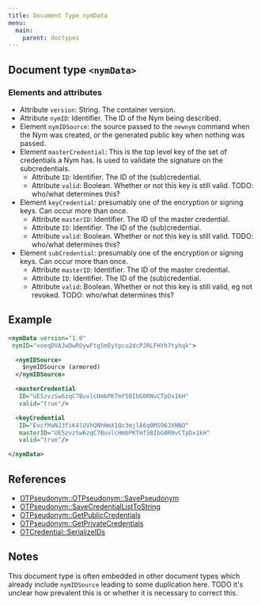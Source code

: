 ```yaml
---
title: Document Type nymData
menu:
  main:
    parent: doctypes
---
```


## Document type `<nymData>`

### Elements and attributes

* Attribute `version`: String. The container version.
* Attribute `nymID`: Identifier. The ID of the Nym being described.
* Element `nymIDSource`: the source passed to the `newnym` command when the Nym
  was created, or the generated public key when nothing was passed.
* Element `masterCredential`: This is the top level key of the set of
  credentials a Nym has. Is used to validate the signature on the subcredentials.
  * Attribute `ID`: Identifier. The ID of the (sub)credential.
  * Attribute `valid`: Boolean. Whether or not this key is still valid.
    TODO: who/what determines this?
* Element `keyCredential`: presumably one of the encryption or signing keys.
  Can occur more than once.
  * Attribute `masterID`: Identifier. The ID of the master credential.
  * Attribute `ID`: Identifier. The ID of the (sub)credential.
  * Attribute `valid`: Boolean. Whether or not this key is still valid.
    TODO: who/what determines this?
* Element `subCredential`: presumably one of the encryption or signing keys.
  Can occur more than once.
  * Attribute `masterID`: Identifier. The ID of the master credential.
  * Attribute `ID`: Identifier. The ID of the (sub)credential.
  * Attribute `valid`: Boolean. Whether or not this key is still valid, eg not
    revoked. TODO: who/what determines this?

## Example
```xml
<nymData version="1.0"
 nymID="voeqDVAJwDwROywFtg5mEyYpcu2dcPJRLFHYh7tyhqk">

  <nymIDSource>
    $nymIDSource (armored)
  </nymIDSource>

  <masterCredential
   ID="UESzvzSw6zqC7BuvlcHmbPKTmf5BIbG0RNvCTpDx1kH"
   valid="true"/>

  <keyCredential
   ID="EvcfMaNJ3fiK4lUVhQNhHmX1Qc3mjlA6q0MS96JXNNO"
   masterID="UESzvzSw6zqC7BuvlcHmbPKTmf5BIbG0RNvCTpDx1kH"
   valid="true"/>

</nymData>
```

## References
* [OTPseudonym::OTPseudonym::SavePseudonym](https://github.com/Open-Transactions/opentxs/blob/0de3b72/src/core/OTPseudonym.cpp#L4273)
* [OTPseudonym::SaveCredentialListToString](https://github.com/Open-Transactions/opentxs/blob/0de3b72/src/core/OTPseudonym.cpp#L4098)
* [OTPseudonym::GetPublicCredentials](https://github.com/Open-Transactions/opentxs/blob/0de3b72/src/core/OTPseudonym.cpp#L4023)
* [OTPseudonym::GetPrivateCredentials](https://github.com/Open-Transactions/opentxs/blob/0de3b72/src/core/OTPseudonym.cpp#L4055)
* [OTCredential::SerializeIDs](https://github.com/Open-Transactions/opentxs/blob/da07760/src/core/crypto/OTCredential.cpp#L1553)

## Notes

This document type is often embedded in other document types which already
include `nymIDSource` leading to some duplication here. TODO it's unclear how
prevalent this is or whether it is necessary to correct this.
